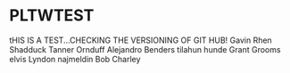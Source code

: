 # PLTWTEST
tHIS IS A TEST...CHECKING THE VERSIONING OF GIT HUB!
Gavin
Rhen Shadduck
Tanner Ornduff
Alejandro Benders
tilahun hunde
Grant Grooms
elvis
Lyndon
najmeldin
Bob
Charley

